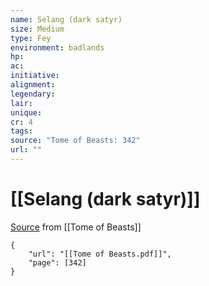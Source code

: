 ```yaml
---
name: Selang (dark satyr)
size: Medium
type: Fey
environment: badlands
hp: 
ac: 
initiative: 
alignment: 
legendary: 
lair: 
unique: 
cr: 4
tags: 
source: "Tome of Beasts: 342"
url: ""
---
```

# [[Selang (dark satyr)]]

[Source](zotero://open-pdf/library/items/ULEQWHJM?page=342) from [[Tome of Beasts]]

```pdf
{
	"url": "[[Tome of Beasts.pdf]]",
	"page": [342]
}
```

